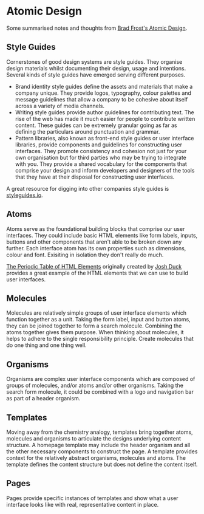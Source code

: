 # Atomic Design

Some summarised notes and thoughts from [Brad Frost's Atomic Design](http://atomicdesign.bradfrost.com/).

## Style Guides

Cornerstones of good design systems are style guides. They organise design materials whilst documenting their design, usage and intentions. Several kinds of style guides have emerged serving different purposes.

- Brand identity style guides define the assets and materials that make a company unique. They provide logos, typography, colour palettes and message guidelines that allow a company to be cohesive about itself across a variety of media channels.
- Writing style guides provide author guidelines for contributing text. The rise of the web has made it much easier for people to contribute written content. These guides can be extremely granular going as far as defining the particulars around punctuation and grammar.
- Pattern libraries, also known as front-end style guides or user interface libraries, provide components and guidelines for constructing user interfaces. They promote consistency and cohesion not just for your own organisation but for third parties who may be trying to integrate with you. They provide a shared vocabulary for the components that comprise your design and inform developers and designers of the tools that they have at their disposal for constructing user interfaces.

A great resource for digging into other companies style guides is [styleguides.io](http://styleguides.io/).

## Atoms

Atoms serve as the foundational building blocks that comprise our user interfaces. They could include basic HTML elements like form labels, inputs, buttons and other components that aren't able to be broken down any further. Each interface atom has its own properties such as dimensions, colour and font. Exisiting in isolation they don't really do much.

[The Periodic Table of HTML Elements](https://madebymike.com.au/html5-periodic-table/) originally created by [Josh Duck](http://joshduck.com/) provides a great example of the HTML elements that we can use to build user interfaces.

## Molecules

Molecules are relatively simple groups of user interface elements which function together as a unit. Taking the form label, input and button atoms, they can be joined together to form a search molecule. Combining the atoms together gives them purpose. When thinking about molecules, it helps to adhere to the single responsibility principle. Create molecules that do one thing and one thing well.

## Organisms

Organisms are complex user interface components which are composed of groups of molecules, and/or atoms and/or other organisms. Taking the search form molecule, it could be combined with a logo and navigation bar as part of a header organism.

## Templates

Moving away from the chemistry analogy, templates bring together atoms, molecules and organisms to articulate the designs underlying content structure. A homepage template may include the header organism and all the other necessary components to construct the page. A template provides context for the relatively abstract organisms, molecules and atoms. The template defines the content structure but does not define the content itself.

## Pages

Pages provide specific instances of templates and show what a user interface looks like with real, representative content in place.
